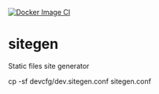 [![Docker Image CI](https://github.com/emark/sitegen/actions/workflows/docker-image.yml/badge.svg?branch=main)](https://github.com/emark/sitegen/actions/workflows/docker-image.yml)

# sitegen
Static files site generator

cp -sf devcfg/dev.sitegen.conf sitegen.conf
